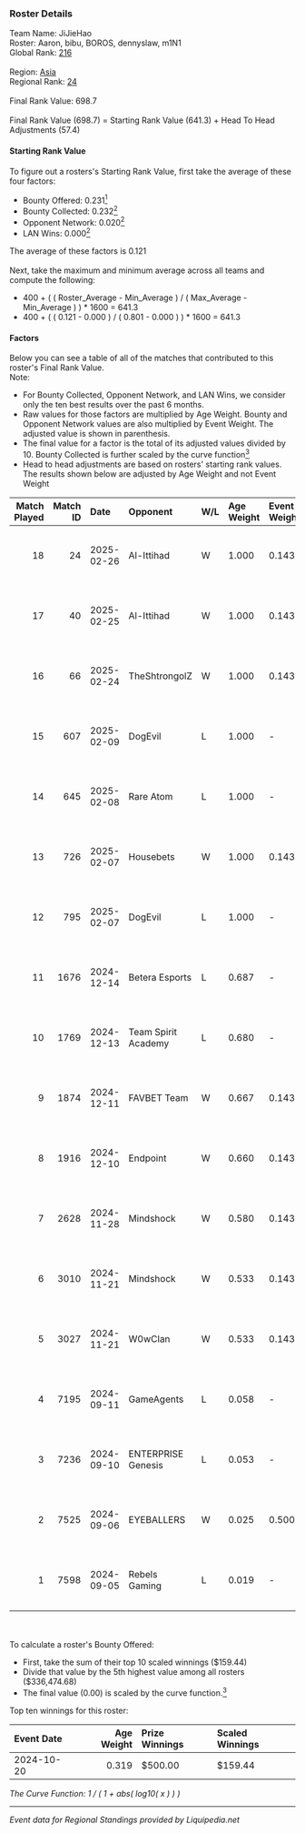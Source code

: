 ### Roster Details<br />
Team Name: JiJieHao<br />
Roster: Aaron, bibu, BOROS, dennyslaw, m1N1<br />
Global Rank: [216](../standings_global.md)<br />
<br />
Region: [Asia]( ../standings_asia.md)<br />
Regional Rank: [24]( ../standings_asia.md)<br />
<br />
Final Rank Value:  698.7<br />
<br />
Final Rank Value (698.7) = Starting Rank Value (641.3) + Head To Head Adjustments (57.4)<br />

#### Starting Rank Value<br />
To figure out a rosters's Starting Rank Value, first take the average of these four factors:<br />
- Bounty Offered: 0.231[<sup>1</sup>](#table2)
- Bounty Collected: 0.232[<sup>2</sup>](#table1)
- Opponent Network: 0.020[<sup>2</sup>](#table1)
- LAN Wins: 0.000[<sup>2</sup>](#table1)

The average of these factors is 0.121<br />
<br />
Next, take the maximum and minimum average across all teams and compute the following:<br />
- 400 + ( ( Roster_Average - Min_Average ) / ( Max_Average - Min_Average ) ) * 1600 = 641.3
- 400 + ( ( 0.121 - 0.000 ) / ( 0.801 - 0.000 ) ) * 1600 = 641.3


#### Factors<br />
Below you can see a table of all of the matches that contributed to this roster's Final Rank Value.<br />
Note:<br />

- For Bounty Collected, Opponent Network, and LAN Wins, we consider only the ten best results over the past 6 months.
- Raw values for those factors are multiplied by Age Weight. Bounty and Opponent Network values are also multiplied by Event Weight. The adjusted value is shown in parenthesis.
- The final value for a factor is the total of its adjusted values divided by 10. Bounty Collected is further scaled by the curve function[<sup>3</sup>](#curveFunction)
- Head to head adjustments are based on rosters' starting rank values. The results shown below are adjusted by Age Weight and not Event Weight
<span id="table1"></span><br />


| Match Played | Match ID | Date       | Opponent            | W/L | Age Weight | Event Weight | Bounty Collected | Opponent Network | LAN Wins  | H2H Adj. | Roster                                 |
| -: | -: | :- | :- | :- | :- | :- | :- | :- | :- | -: | :- |
|           18 |       24 | 2025-02-26 | Al-Ittihad          | W   | 1.000      | 0.143        | 0.002 (0.000)    | 0.191 (0.027)    | 0 (0.000) |    15.63 | Aaron, bibu, BOROS, dennyslaw, m1N1    |
|           17 |       40 | 2025-02-25 | Al-Ittihad          | W   | 1.000      | 0.143        | 0.002 (0.000)    | 0.191 (0.027)    | 0 (0.000) |    16.82 | Aaron, bibu, BOROS, dennyslaw, m1N1    |
|           16 |       66 | 2025-02-24 | TheShtrongolZ       | W   | 1.000      | 0.143        | 0.000 (0.000)    | 0.000 (0.000)    | 0 (0.000) |     5.79 | Aaron, bibu, BOROS, dennyslaw, m1N1    |
|           15 |      607 | 2025-02-09 | DogEvil             | L   | 1.000      | -            | -                | -                | -         |    -8.05 | Aaron, bibu, dennyslaw, ISSAA, m1N1    |
|           14 |      645 | 2025-02-08 | Rare Atom           | L   | 1.000      | -            | -                | -                | -         |    -4.81 | Aaron, bibu, dennyslaw, ISSAA, m1N1    |
|           13 |      726 | 2025-02-07 | Housebets           | W   | 1.000      | 0.143        | 0.001 (0.000)    | 0.123 (0.018)    | 0 (0.000) |    13.36 | Aaron, bibu, dennyslaw, ISSAA, m1N1    |
|           12 |      795 | 2025-02-07 | DogEvil             | L   | 1.000      | -            | -                | -                | -         |    -7.92 | Aaron, bibu, dennyslaw, ISSAA, m1N1    |
|           11 |     1676 | 2024-12-14 | Betera Esports      | L   | 0.687      | -            | -                | -                | -         |    -8.40 | Aaron, bibu, dennyslaw, ISSAA, m1N1    |
|           10 |     1769 | 2024-12-13 | Team Spirit Academy | L   | 0.680      | -            | -                | -                | -         |    -3.57 | Aaron, bibu, dennyslaw, ISSAA, m1N1    |
|            9 |     1874 | 2024-12-11 | FAVBET Team         | W   | 0.667      | 0.143        | 0.032 (0.003)    | 0.814 (0.078)    | 0 (0.000) |    16.21 | Aaron, bibu, dennyslaw, ISSAA, m1N1    |
|            8 |     1916 | 2024-12-10 | Endpoint            | W   | 0.660      | 0.143        | 0.009 (0.001)    | 0.385 (0.036)    | 0 (0.000) |    12.83 | Aaron, bibu, dennyslaw, ISSAA, m1N1    |
|            7 |     2628 | 2024-11-28 | Mindshock           | W   | 0.580      | 0.143        | 0.000 (0.000)    | 0.074 (0.006)    | 0 (0.000) |     3.86 | Aaron, bibu, dennyslaw, ISSAA, m1N1    |
|            6 |     3010 | 2024-11-21 | Mindshock           | W   | 0.533      | 0.143        | 0.000 (0.000)    | 0.074 (0.006)    | 0 (0.000) |     3.53 | Aaron, bibu, dennyslaw, ISSAA, m1N1    |
|            5 |     3027 | 2024-11-21 | W0wClan             | W   | 0.533      | 0.143        | 0.000 (0.000)    | 0.000 (0.000)    | 0 (0.000) |     3.44 | Aaron, bibu, dennyslaw, ISSAA, m1N1    |
|            4 |     7195 | 2024-09-11 | GameAgents          | L   | 0.058      | -            | -                | -                | -         |    -0.80 | 0SAMAS, Aaron, bibu, dennyslaw, m1N1   |
|            3 |     7236 | 2024-09-10 | ENTERPRISE Genesis  | L   | 0.053      | -            | -                | -                | -         |    -0.83 | Aaron, bibu, Chawzyyy, dennyslaw, Vegi |
|            2 |     7525 | 2024-09-06 | EYEBALLERS          | W   | 0.025      | 0.500        | 0.019 (0.000)    | 0.356 (0.004)    | 0 (0.000) |     0.56 | 0SAMAS, Aaron, bibu, dennyslaw, m1N1   |
|            1 |     7598 | 2024-09-05 | Rebels Gaming       | L   | 0.019      | -            | -                | -                | -         |    -0.22 | 0SAMAS, Aaron, bibu, dennyslaw, m1N1   |

<br />
<span id="table2"></span><br />
To calculate a roster's Bounty Offered:<br />

- First, take the sum of their top 10 scaled winnings ($159.44)
- Divide that value by the 5th highest value among all rosters ($336,474.68)
- The final value (0.00) is scaled by the curve function.[<sup>3</sup>](#curveFunction)

Top ten winnings for this roster:<br />

| Event Date | Age Weight | Prize Winnings | Scaled Winnings |
| :- | -: | :- | :- |
| 2024-10-20 |      0.319 | $500.00        | $159.44         |


<span id="curveFunction"></span>_The Curve Function: 1 / ( 1 + abs( log10( x ) ) )_<br />

---
_Event data for Regional Standings provided by Liquipedia.net_<br />
